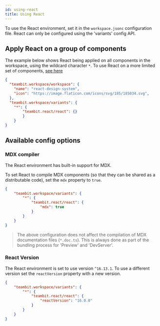 ```yaml
---
id: using-react
title: Using React
---
```


To use the React environment, set it in the `workspace.jsonc` configuration file. React can only be configured using the 'variants' config API.

## Apply React on a group of components
The example below shows React being applied on all components in the workspace, using the wildcard character `*`. To use React on a more limited set of components, [see here](/docs/workspace/cascading-rules)

```json
{
  "teambit.workspace/workspace": {
    "name": "react-design-system",
    "icon": "https://image.flaticon.com/icons/svg/185/185034.svg",
  },
  "teambit.workspace/variants": {
    "*": {
        "teambit.react/react": {}
        }
    }
}
```
## Available config options
### MDX compiler
The React environment has built-in support for MDX. 

To set React to compile MDX components (so that they can be shared as a distributable code), set the `mdx` property to `true`.

```json
{
    "teambit.workspace/variants": {
        "*": {
            "teambit.react/react": {
                "mdx": true
            }
        }
    }
}
```
 > The above configuration does not affect the compilation of MDX documentation files (`*.doc.ts`). This is always done as part of the bundling process for 'Preview' and 'DevServer'.

 ### React Version

The React environment is set to use version `^16.13.1`. To use a different version set the `reactVersion` property with a new version.

```json
{
    "teambit.workspace/variants": {
        "*": {
            "teambit.react/react": {
                "reactVersion": "16.0.0"
            }
        }
    }
}
```